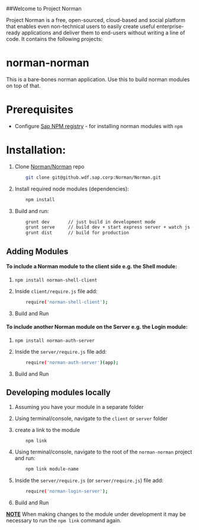 
##Welcome to Project Norman


Project Norman is a free, open-sourced, cloud-based and social platform that enables even non-technical users to easily create useful enterprise-ready applications and deliver them to end-users without writing a line of code.
It contains the following projects:



norman-norman
===============
This is a bare-bones norman application. Use this to build norman modules on top of that.


# Prerequisites
- Configure [Sap NPM registry](https://jam4.sapjam.com/wiki/show/kvLVqwLEg5DQorc6zsGIUh) - for installing norman modules with `npm`


# Installation:

1. Clone [Norman/Norman](https://github.wdf.sap.corp/Norman/Norman) repo
    ```sh
        git clone git@github.wdf.sap.corp:Norman/Norman.git
    ```

2. Install required node modules (dependencies):
    ```sh
        npm install
    ```

3. Build and run:
    ```sh
        grunt dev       // just build in development mode
        grunt serve     // build dev + start express server + watch js & less for changes
        grunt dist      // build for production
    ```

## Adding Modules

#### To include a Norman module to the client side e.g. the Shell module:

1. `npm install norman-shell-client` 

2. Inside `client/require.js` file add:
    ```sh
        require('norman-shell-client');
    ```

3. Build and Run


#### To include another Norman module on the Server e.g. the Login module:

1. `npm install norman-auth-server` 

2. Inside the `server/require.js` file add:
    ```sh
        require('norman-auth-server')(app);
    ```

3. Build and Run


## Developing modules locally

1. Assuming you have your module in a separate folder

2. Using terminal/console, navigate to the `client` or `server` folder

3. create a link to the module
    ```sh
        npm link
    ```

4. Using terminal/console, navigate to the root of the `norman-norman` project and run:
    ```sh
        npm link module-name	
    ```

5. Inside the `server/require.js` (or `server/require.js`) file add:
    ```sh
        require('norman-login-server');
    ```

6. Build and Run

**<u>NOTE</u>**  When making changes to the module under development it may be necessary to run the `npm link` command again.
